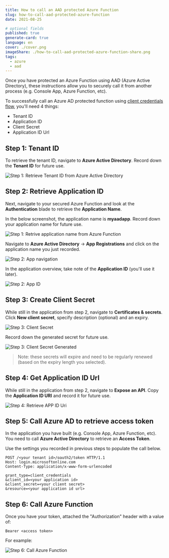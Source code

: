 ```yaml
---
title: How to call an AAD protected Azure Function
slug: how-to-call-aad-protected-azure-function
date: 2021-08-25

# optional fields
published: true
generate-card: true
language: en
cover: ./cover.png
imageShare: ./how-to-call-aad-protected-azure-function-share.png
tags:
  - azure
  - aad
---
```


Once you have protected an Azure Function using AAD (Azure Active Directory), these instructions allow you to securely call it from another process (e.g. Console App, Azure Function, etc).

To successfully call an Azure AD protected function using [client credentials flow](https://docs.microsoft.com/en-us/azure/active-directory/azuread-dev/v1-oauth2-client-creds-grant-flow), you'll need 4 things:

- Tenant ID
- Application ID
- Client Secret
- Application ID Url

## Step 1: Tenant ID

To retrieve the tenant ID, navigate to **Azure Active Directory**. Record down the **Tenant ID** for future use.

![Step 1: Retrieve Tenant ID from Azure Active Directory](./tenantid.png)

## Step 2: Retrieve Application ID

Next, navigate to your secured Azure Function and look at the **Authentication** blade to retrieve the **Application Name**.

In the below screenshot, the application name is **myaadapp**. Record down your application name for future use.

![Step 1: Retrive application name from Azure Function](./appname.png)

Navigate to **Azure Active Directory** -> **App Registrations** and click on the application name you just recorded.

![Step 2: App navigation](./aad.png)

In the application overview, take note of the **Application ID** (you'll use it later).

![Step 2: App ID](./appid.png)

## Step 3: Create Client Secret

While still in the application from step 2, navigate to **Certificates & secrets**. Click **New client secret**, specify description (optional) and an expiry.

![Step 3: Client Secret](./clientsecret.png)

Record down the generated secret for future use.

![Step 3: Client Secret Generated](./clientsecret2.png)

> Note: these secrets will expire and need to be regularly renewed (based on the expiry length you selected).

## Step 4: Get Application ID Url

While still in the application from step 2, navigate to **Expose an API**. Copy the **Application ID URI** and record it for future use.

![Step 4: Retrieve APP ID Uri](./appiduri.png)

## Step 5: Call Azure AD to retrieve access token

In the application you have built (e.g. Console App, Azure Function, etc). You need to call **Azure Active Directory** to retrieve an **Access Token**.

Use the settings you recorded in previous steps to populate the call below.

```
POST /<your tenant id>/oauth2/token HTTP/1.1
Host: login.microsoftonline.com
Content-Type: application/x-www-form-urlencoded

grant_type=client_credentials
&client_id=<your application id>
&client_secret=<your client secret>
&resource=<your application id url>
```

## Step 6: Call Azure Function

Once you have your token, attached the "Authorization" header with a value of:

```
Bearer <access token>
```

For example:

![Step 6: Call Azure Function](./call-azure-function.png)
